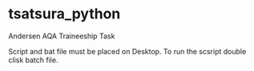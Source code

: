 # tsatsura_python
Andersen AQA Traineeship Task

Script and bat file must be placed on Desktop. To run the scsript double clisk batch file.

